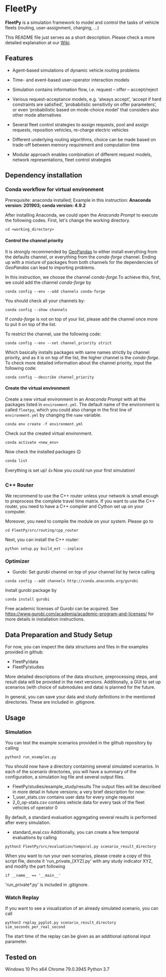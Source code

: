 # FleetPy
**FleetPy** is a simulation framework to model and control the tasks of vehicle fleets (routing, user-assignment, charging, ...)

This README file just serves as a short description. Please check a more detailed explanation at our [Wiki](https://github.com/TUM-VT/FleetPy/wiki).

## Features

* Agent-based simulations of dynamic vehicle routing problems

* Time- and event-based user-operator interaction models

* Simulation contains information flow, i.e. request – offer – accept/reject

* Various request-acceptance models, e.g. ‘always accept’, ‘accept if hard constraints are satisfied’, ‘probabilistic sensitivity on offer parameters’, or even ‘probabilistic based on mode-choice model’ that considers also other mode alternatives

* Several fleet control strategies to assign requests, pool and assign requests, reposition vehicles, re-charge electric vehicles

* Different underlying routing algorithms, choice can be made based on trade-off between memory requirement and computation time

* Modular approach enables combination of different request models, network representations, fleet control strategies


## Dependency installation

### Conda workflow for virtual environment
Prerequisite: anaconda installed; Example in this instruction: 
**Anaconda version: 201903; conda version: 4.9.2**

After installing Anaconda, we could open the *Anaconda Prompt* to execute the following codes. First, let's change the working directory.
```
cd <working_directory>
```

#### Control the channel priority
It is strongly recommended by [GeoPandas](https://geopandas.org/install.html "geopandas_installation") to either install everything from the defaults channel, or everything from the *conda-forge* channel. Ending up with a mixture of packages from both channels for the dependencies of *GeoPandas* can lead to importing problems.

In this instruction, we choose the channel *conda-forge*.To achieve this, first, we could add the channel *conda-forge* by
```
conda config --env --add channels conda-forge
```

You should check all your channels by:

```
conda config --show channels
```

If *conda-forge* is not on top of your list, please add the channel once more to put it on top of the list.


To restrict the channel, use the following code:
```
conda config --env --set channel_priority strict
```

Which basically installs packages with same names strictly by channel priority, and as it is on top of the list, the higher channel is the *conda-forge*. To check more detailed information about the channel priority, input the following code:

```
conda config --describe channel_priority
```

#### Create the virtual environment
Create a new virtual environment in an *Anaconda Prompt* with all the packages listed in `environment.yml`. The default name of the environment is called `fleetpy`, which you could also change in the first line of `environment.yml` by changing the `name` variable.

```
conda env create -f environment.yml
```

Check out the created virtual environment.

```
conda activate <new_env>
```

Now check the installed packages :wink:

```
conda list
```

Everything is set up! :thumbsup: Now you could run your first simulation!

### C++ Router
We recommend to use the C++ router unless your network is small enough to preprocess the complete travel time matrix.
If you want to use the C++ router, you need to have a C++ compiler and Cython set up on your computer.

Moreover, you need to compile the module on your system. Please go to 

```
cd FleetPy/src/routing/cpp_router
```

Next, you can install the C++ router:

```
python setup.py build_ext --inplace
```

<!-- waiting for Roman and Yunfei to supplement -->

### Optimizer

* Gurobi:
Set gurobi channel on top of your channel list by twice calling
```
conda config --add channels http://conda.anaconda.org/gurobi
```
Install gurobi package by
```
conda install gurobi
```
Free academic licenses of Gurobi can be acquired. See https://www.gurobi.com/academia/academic-program-and-licenses/ for more details in installation instructions.

<!-- waiting for Yunfei to supplement; check the packages gurobi and cplex -->


## Data Preparation and Study Setup
For now, you can inspect the data structures and files in the examples provided in github:
* FleetPy/data
* FleetPy/studies

More detailed descriptions of the data structure, preprocessing steps, and result data will be provided in the next versions.
Additionally, a GUI to set up scenarios (with choice of submodules and data) is planned for the future.

In general, you can save your data and study definitions in the mentioned directories. These are included in .gitignore.

<!-- ... (prepare study by config.csv and scenarios.csv) -->
<!-- ... (necessary modules for preprocessing can be installed by "pip3 install -r requirements_with_pp.txt") -->

<!-- more detailed description to follow -->

## Usage

### Simulation
You can test the example scenarios provided in the github repository by calling

```
python3 run_examples.py
```

You should now have a directory containing several simulated scenarios. In each of the scenario directories, you will have a summary of the configuration, a simulation log file and several output files.
* FleetPy/studies/example_study/results
The output files will be described in more detail in future versions; a very brief description for now:
* 1_user_stats.csv contains user data for every single request
* 2_0_op-stats.csv contains vehicle data for every task of the fleet vehicles of operator 0

By default, a standard evaluation aggregating several results is performed after every simulation.
* standard_eval.csv
Additionally, you can create a few temporal evaluations by calling
```
python3 FleetPy/src/evaluation/temporal.py scenario_result_directory
```


When you want to run your own scenarios, please create a copy of this script file, denote it 'run_private_[XYZ].py' with any study indicator XYZ, and modify the part following

```
if __name__ == '__main__'
```

'run_private\*.py' is included in .gitignore.


### Watch Replay
If you want to see a visualization of an already simulated scenario, you can call

```
python3 replay_pyplot.py scenario_result_directory sim_seconds_per_real_second
```

The start time of the replay can be given as an additional optional input parameter.

<!-- waiting for GUI Scenario Creator for further information -->


## Tested on

Windows 10 Pro x64
Chrome 79.0.3945
Python 3.7